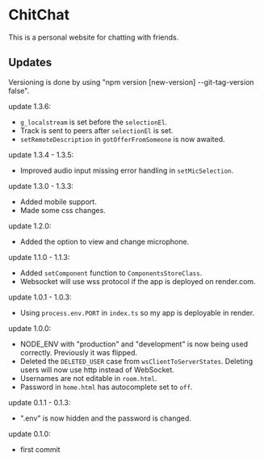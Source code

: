 # ChitChat

This is a personal website for chatting with friends.

## Updates

Versioning is done by using "npm version [new-version] --git-tag-version false".

update 1.3.6:
- `g_localstream` is set before the `selectionEl`.
- Track is sent to peers after `selectionEl` is set.
- `setRemoteDescription` in `gotOfferFromSomeone` is now awaited.

update 1.3.4 - 1.3.5:
- Improved audio input missing error handling in `setMicSelection`.

update 1.3.0 - 1.3.3:
- Added mobile support.
- Made some css changes.

update 1.2.0:
- Added the option to view and change microphone.

update 1.1.0 - 1.1.3:
- Added `setComponent` function to `ComponentsStoreClass`.
- Websocket will use wss protocol if the app is deployed on render.com.

update 1.0.1 - 1.0.3:
- Using `process.env.PORT` in `index.ts` so my app is deployable in render.

update 1.0.0:
- NODE_ENV with "production" and "development" is now being used correctly. Previously it was flipped.
- Deleted the `DELETED_USER` case from `wsClientToServerStates`. Deleting users will now use http instead of WebSocket.
- Usernames are not editable in `room.html`.
- Password in `home.html` has autocomplete set to `off`.

update 0.1.1 - 0.1.3:
- ".env" is now hidden and the password is changed.

update 0.1.0:
- first commit